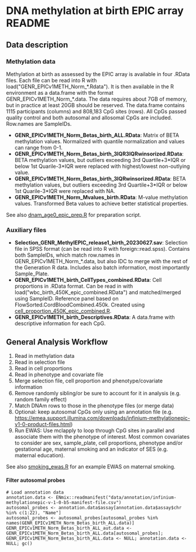 # DNA methylation at birth EPIC array README
## Data description
### Methylation data
Methylation at birth as assessed by the EPIC array is available in four .RData files. Each file can be read into R with load("GENR_EPICv1METH_Norm_\*.Rdata"). It is then available in the R environment as a data.frame with the format GENR_EPICv1METH_Norm_\*.data. The data requires about 7GB of memory, but in practice at least 20GB
should be reserved. The data.frame contains 1115 participants (columns) and 808,183 CpG sites (rows). All CpGs passed quality control and both autosomal and allosomal CpGs are included. Row.names are SampleIDs.

- **GENR_EPICv1METH_Norm_Betas_birth_ALL.RData**: Matrix of BETA methylation values. Normalized with quantile normalization and values can range from 0-1.
- **GENR_EPICv1METH_Norm_Betas_birth_3IQR3IQRwinsorized.RData**: BETA methylation values, but outliers exceeding 3rd Quartile+3*IQR or below 1st Quarile-3\*IQR were replaced with highest/lowest non-outlying value.
- **GENR_EPICv1METH_Norm_Betas_birth_3IQRwinsorized.RData**: BETA methylation values, but outliers exceeding 3rd Quartile+3*IQR or below 1st Quarile-3\*IQR were replaced with NA.
- **GENR_EPICv1METH_Norm_Mvalues_birth.RData**: M-value methylation values. Transformed Beta values to achieve better statistical properties.

See also [dnam_age0_epic_prep.R](https://github.com/inDEPTHlab/epigenetics/blob/main/epigenetics/age0/epic/dnam_age0_epic_prep.R) for preparation script.

### Auxiliary files
- **Selection_GENR_MethylEPIC_release1_birth_20230627.sav**: Selection file in SPSS format (can be read into R with foreign::read.spss). Contains both SampleIDs, which match row.names in GENR_EPICv1METH_Norm_\*.data, but also IDC to merge with the rest of the Generation R data. Includes also batch information, most importantly Sample_Plate.
- **GENR_EPICv1METH_birth_CellTypes_combined.RData**: Cell proportions in .RData format. Can be read in with load("wbc_birth_450K_epic_combined.RData") and matched/merged using SampleID. Reference panel based on FlowSorted.CordBloodCombined.450k. Created using [cell_proportion_450K_epic_combined.R](https://github.com/inDEPTHlab/epigenetics/blob/main/epigenetics/age0/epic/cell_proportion_450K_epic_combined.R).
- **GENR_EPICv1METH_birth_Descriptives.RData**: A data.frame with descriptive information for each CpG.

## General Analysis Workflow
1. Read in methylation data
2. Read in selection file
3. Read in cell proportions
4. Read in phenotype and covariate file
5. Merge selection file, cell proportion and phenotype/covariate information
6. Remove randomly sibling/or be sure to account for it in analysis (e.g. random family effect)
7. Match DNAm rows to those in the phenotype files (or merge data)
8. Optional: keep autosomal CpGs only using an annotation file (e.g. https://emea.support.illumina.com/downloads/infinium-methylationepic-v1-0-product-files.html)
9. Run EWAS: Use mclapply to loop through CpG sites in parallel and associate them with the phenotype of interest. Most common covariates to consider are sex, sample_plate, cell proportions, phenotype and/or gestational age, maternal smoking and an indicator of SES (e.g. maternal education). 

See also [smoking_ewas.R](https://github.com/inDEPTHlab/epigenetics/blob/main/epigenetics/age0/epic/smoking_ewas_epic.R) for an example EWAS on maternal smoking.

#### Filter autosomal probes
```
# Load annotation data
annotation.data <- ENmix::readmanifest("data/annotation/infinium-methylationepic-v-1-0-b5-manifest-file.csv")
autosomal_probes <- annotation.data$assay[annotation.data$assay$chr %in% c(1:22), "Name"]
autosomal_probes <- autosomal_probes[autosomal_probes %in% names(GENR_EPICv1METH_Norm_Betas_birth_ALL.data)]
GENR_EPICv1METH_Norm_Betas_birth_ALL_aut.data <- GENR_EPICv1METH_Norm_Betas_birth_ALL.data[autosomal_probes]; GENR_EPICv1METH_Norm_Betas_birth_ALL.data <- NULL; annotation.data <- NULL; gc()
```

